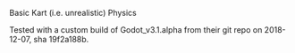Basic Kart (i.e. unrealistic) Physics

Tested with a custom build of Godot_v3.1.alpha from their git repo on 2018-12-07, sha 19f2a188b.
